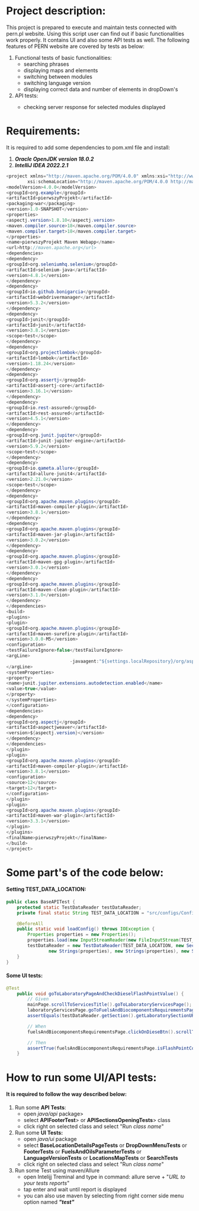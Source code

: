 # Project description:

This project is prepared to execute and maintain tests connected with pern.pl website. Using this script user can find
out if basic functionalities work properly. It contains UI and also some API tests as well. The following features of
PERN website are covered by tests as below:
<ol>
<li>Functional tests of basic functionalities:
<ul>
<li>searching phrases</li>
<li>displaying maps and elements</li>
<li>switching between modules</li>
<li>switching language version</li>
<li>displaying correct data and number of elements in dropDown's</li>
</ul>
</li>
<li>API tests:</li>
<ul>
<li>checking server response for selected modules displayed</li>
</ul>
</ol>

# Requirements:

It is required to add some dependencies to pom.xml file and install:
</br> <ol><li>***Oracle OpenJDK version 18.0.2***</li><li>***IntelliJ IDEA 2022.2.1***</li></ol>

```java
<project xmlns="http://maven.apache.org/POM/4.0.0" xmlns:xsi="http://www.w3.org/2001/XMLSchema-instance"
        xsi:schemaLocation="http://maven.apache.org/POM/4.0.0 http://maven.apache.org/maven-v4_0_0.xsd">
<modelVersion>4.0.0</modelVersion>
<groupId>org.example</groupId>
<artifactId>pierwszyProjekt</artifactId>
<packaging>war</packaging>
<version>1.0-SNAPSHOT</version>
<properties>
<aspectj.version>1.8.10</aspectj.version>
<maven.compiler.source>18</maven.compiler.source>
<maven.compiler.target>18</maven.compiler.target>
</properties>
<name>pierwszyProjekt Maven Webapp</name>
<url>http://maven.apache.org</url>
<dependencies>
<dependency>
<groupId>org.seleniumhq.selenium</groupId>
<artifactId>selenium-java</artifactId>
<version>4.8.1</version>
</dependency>
<dependency>
<groupId>io.github.bonigarcia</groupId>
<artifactId>webdrivermanager</artifactId>
<version>5.3.2</version>
</dependency>
<dependency>
<groupId>junit</groupId>
<artifactId>junit</artifactId>
<version>3.8.1</version>
<scope>test</scope>
</dependency>
<dependency>
<groupId>org.projectlombok</groupId>
<artifactId>lombok</artifactId>
<version>1.18.24</version>
</dependency>
<dependency>
<groupId>org.assertj</groupId>
<artifactId>assertj-core</artifactId>
<version>3.16.1</version>
</dependency>
<dependency>
<groupId>io.rest-assured</groupId>
<artifactId>rest-assured</artifactId>
<version>4.5.1</version>
</dependency>
<dependency>
<groupId>org.junit.jupiter</groupId>
<artifactId>junit-jupiter-engine</artifactId>
<version>5.9.2</version>
<scope>test</scope>
</dependency>
<dependency>
<groupId>io.qameta.allure</groupId>
<artifactId>allure-junit4</artifactId>
<version>2.21.0</version>
<scope>test</scope>
</dependency>
<dependency>
<groupId>org.apache.maven.plugins</groupId>
<artifactId>maven-compiler-plugin</artifactId>
<version>3.8.1</version>
</dependency>
<dependency>
<groupId>org.apache.maven.plugins</groupId>
<artifactId>maven-jar-plugin</artifactId>
<version>3.0.2</version>
</dependency>
<dependency>
<groupId>org.apache.maven.plugins</groupId>
<artifactId>maven-gpg-plugin</artifactId>
<version>3.0.1</version>
</dependency>
<dependency>
<groupId>org.apache.maven.plugins</groupId>
<artifactId>maven-clean-plugin</artifactId>
<version>3.1.0</version>
</dependency>
</dependencies>
<build>
<plugins>
<plugin>
<groupId>org.apache.maven.plugins</groupId>
<artifactId>maven-surefire-plugin</artifactId>
<version>3.0.0-M5</version>
<configuration>
<testFailureIgnore>false</testFailureIgnore>
<argLine>
                        -javaagent:"${settings.localRepository}/org/aspectj/aspectjweaver/${aspectj.version}/aspectjweaver-${aspectj.version}.jar"
</argLine>
<systemProperties>
<property>
<name>junit.jupiter.extensions.autodetection.enabled</name>
<value>true</value>
</property>
</systemProperties>
</configuration>
<dependencies>
<dependency>
<groupId>org.aspectj</groupId>
<artifactId>aspectjweaver</artifactId>
<version>${aspectj.version}</version>
</dependency>
</dependencies>
</plugin>
<plugin>
<groupId>org.apache.maven.plugins</groupId>
<artifactId>maven-compiler-plugin</artifactId>
<version>3.8.1</version>
<configuration>
<source>12</source>
<target>12</target>
</configuration>
</plugin>
<plugin>
<groupId>org.apache.maven.plugins</groupId>
<artifactId>maven-war-plugin</artifactId>
<version>3.3.1</version>
</plugin>
</plugins>
<finalName>pierwszyProjekt</finalName>
</build>
</project>

```

# Some part's of the code below:

#### Setting TEST_DATA_LOCATION:

```java
public class BaseAPITest {
    protected static TestDataReader testDataReader;
    private final static String TEST_DATA_LOCATION = "src/configs/Configuration.properties";

    @BeforeAll
    public static void loadConfig() throws IOException {
        Properties properties = new Properties();
        properties.load(new InputStreamReader(new FileInputStream(TEST_DATA_LOCATION), StandardCharsets.UTF_8));
        testDataReader = new TestDataReader(TEST_DATA_LOCATION, new Section(properties), 
                new Strings(properties), new Strings(properties), new Strings(properties), new Section(properties));
    }
}
```

#### Some UI tests:

```java
@Test
    public void goToLaboratoryPageAndCheckDieselFlashPointValue() {
        // Given
        mainPage.scrollToServicesTitle().goToLaboratoryServicesPage();
        laboratoryServicesPage.goToFuelsAndBiocomponentsRequirementsPage();
        assertEquals(testDataReader.getSection().getLaboratorySectionURL(), driver.getCurrentUrl());

        // When
        fuelsAndBiocomponentsRequirementsPage.clickOnDieseBtn().scrollToFlashPointTableValue();

        // Then
        assertTrue(fuelsAndBiocomponentsRequirementsPage.isFlashPointCorrect());
    }
```

# How to run some UI/API tests:

#### It is required to follow the way described below:
<ol>
<li>Run some <strong>API Tests</strong>:
<ul>
<li>open <em>java/api</em> package></li>
<li>select <strong>APIFooterTest</strong>> or <strong>APISectionsOpeningTests</strong>> class</li>
<li>click right on selected class and select "Run <em>class name</em>" </li>
</ul>
</li>
<li>Run some <strong>UI Tests:</strong>
<ul>
<li>open <em>java/ui</em> package</li>
<li>select <strong>BaseLocationDetailsPageTests</strong> or <strong>DropDownMenuTests</strong> or <strong>FooterTests</strong> or <strong>FuelsAndOilsParameterTests</strong> or <strong>LanguageVersionTests</strong> or <strong>LocationsMapTests</strong> or <strong>SearchTests</strong></li>
<li>click right on selected class and select "Run <em>class name</em>" </li>
</ul>
<li>Run some Test using maven/Allure
<ul>
<li>open Intelijj Treminal and type in command: allure serve + "<em>URL to your tests reports</em>"</li>
<li>tap enter and wait until report is displayed</li>
<li>you can also use maven by selecting from right corner side menu option named <strong><em>"test"</em></strong></li>
</ul>
</li>
</ol>
